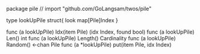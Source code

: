 package pile // import "github.com/GoLangsam/twos/pile"

type lookUpPile struct{ look map[Pile]Index }

func (a lookUpPile) Idx(item Pile) (idx Index, found bool)
func (a lookUpPile) Len() int
func (a lookUpPile) Length() Cardinality
func (a lookUpPile) Random() <-chan Pile
func (a *lookUpPile) put(item Pile, idx Index)
